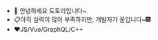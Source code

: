 - 👋 안녕하세요 도토리입니다~
- 📋아직 실력이 많이 부족하지만, 개발자가 꿈입니다~🎆
- ❤JS/Vue/GraphQL/C++

<!---
dotol2jr/dotol2jr is a ✨ special ✨ repository because its `README.md` (this file) appears on your GitHub profile.
You can click the Preview link to take a look at your changes.
--->
